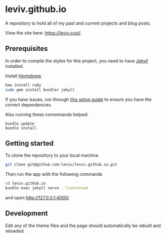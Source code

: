 # leviv.github.io

A repository to hold all of my past and current projects and blog posts.

View the site here: https://leviv.cool/.

## Prerequisites

In order to compile the styles for this project, you need to have [Jekyll](https://jekyllrb.com/) installed.

Install [Homebrew](https://brew.sh/)

```bash
bew install ruby
sudo gem install bundler jekyll
```

If you have issues, run through [this setup guide](https://jekyllrb.com/docs/installation/macos/) to ensure you have the correct dependencies.

Also running these commmands helped:

```
bundle update
bundle install
```

## Getting started

To clone the repository to your local machine

```bash
git clone git@github.com:leviv/leviv.github.io.git
```

Then run the app with the following commands

```bash
cd leviv.github.io
bundle exec jekyll serve --livereload
```

and open http://127.0.0.1:4000/

## Development

Edit any of the theme files and the page should automatically be rebuilt and reloaded.
